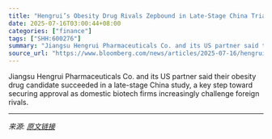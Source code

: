 ```yaml
---
title: "Hengrui’s Obesity Drug Rivals Zepbound in Late-Stage China Trial"
date: 2025-07-16T03:00:44+08:00
categories: ["finance"]
tags: ["SHH:600276"]
summary: "Jiangsu Hengrui Pharmaceuticals Co. and its US partner said their obesity drug candidate succeeded in a late-stage China study, a key step toward securing approval as domestic biotech firms increasing"
source_url: "https://www.bloomberg.com/news/articles/2025-07-16/hengrui-s-obesity-drug-rivals-zepbound-in-late-stage-china-trial"
---
```


Jiangsu Hengrui Pharmaceuticals Co. and its US partner said their obesity drug candidate succeeded in a late-stage China study, a key step toward securing approval as domestic biotech firms increasingly challenge foreign rivals.

---

*来源: [原文链接](https://www.bloomberg.com/news/articles/2025-07-16/hengrui-s-obesity-drug-rivals-zepbound-in-late-stage-china-trial)*
